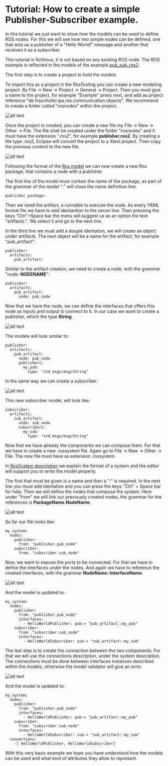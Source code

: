 # Tutorial: How to create a simple Publisher-Subscriber example.

In this tutorial we just want to show how the models can be used to define ROS nodes. 
For this we will see how two simple nodes can be defined, one that acts as a publisher of a "Hello World!" message and another that receives it as a subscriber.

This tutorial is fictitious, it is not based on any existing ROS node. The ROS example is reflected in the models of the example [pub_sub_ros2](https://github.com/ipa-nhg/ros-model-examples/tree/main/pub_sub_ros2).

The first step is to create a project to hold the models.

To import this as a project in the RosTooling you can create a new modeling project. By File -> New -> Project -> General -> Project. Then you must give a name to the project, for example "Example" press next, and add as project reference "de.fraunhofer.ipa.ros.communication.objects". We recommend to create a folder called "rosnodes" within the project.

![alt text](images/pubsub_tutorial1.gif)

Once the project is created, you can create a new file my File -> New -> Other -> File. The file shall be created under the folder "rosnodes" and it must have the extension ".ros2", for example  **publisher.ros2**. By creating a file type .ros2, Eclipse will convert the project to a Xtext project. Then copy the previous content to the new file.

![alt text](images/pubsub_tutorial2.gif)

Following the format of the [Ros model](RosModelDescription.md) we can now create a new Ros package, that contains a node with a publisher.

The first line of the model must contain the name of the package, as part of the grammar of the model ":" will close the name definition line:

```
publisher_package:

```

Then we need the artifact, a runnable to execute the node. As every YAML format file we have to add identantion to the secon line. Then pressing the keys "Ctrl"+Space bar the menu will suggest us as an option the text "artifacts:". We select it and go to the next line. 

In the third line we must add a douple identation, we will create an object under artifacts. The next object will be a name for the artifact, for example "pub_artifact":

```
publisher:
  artifacts:
    pub_artifact:
```

Similar to the artifact creation, we need to create a node, with the grammar "node: **NODENAME**":

```
publisher:
  artifacts:
    pub_artifact:
      node: pub_node
```
Now that we have the node, we can define the interfaces that offers this node as inputs and output to connect to it. In our case we want to create a publisher, which the type **String** . 

![alt text](images/pubsub_tutorial3.gif)


The models will look similar to:

```
publisher:
  artifacts:
    pub_artifact:
      node: pub_node
      publishers:
        my_pub:
          type: "std_msgs/msg/String"
```

In the same way we can create a subscriber:

![alt text](images/pubsub_tutorial4.gif)

This new subscriber model, will look like:

```
subscriber:
  artifacts:
    sub_artifact:
      node: sub_node
      subscribers:
        my_sub:
          type: "std_msgs/msg/String"
```

Now that we have already the components we can compose them. For that we have to create a new .rossystem file. Again go to File -> New -> Other -> File. The new file must have as extension .rossystem.

In [RosSystem description](RosSystemModelDescription.md) we explain the format of a system and the editor will support you to write the model properly.

The first that must be given is a name and then a ":" is required. In the next line you must add identation and you can press the keys "Ctrl" + Space bar for help. 
Then we will define the nodes that compose the system. Here under "from" we will link our previously created nodes, the grammar for the references is **PackageName.NodeName**.

![alt text](images/pubsub_tutorial5.gif)

So far our file looks like:
```
my_system:
  nodes:
    publisher:
      from: "publisher.pub_node"
    subscriber:
      from: "subscriber.sub_node"
```

Now, we want to expose the ports to be connected. For that we have to define the interfaces under the nodes. And again we have to reference the created interfaces, with the grammar **NodeName::InterfaceName**.

![alt text](images/pubsub_tutorial6.gif)

And the model is updated to:
```
my_system:
  nodes:
    publisher:
      from: "publisher.pub_node"
      interfaces:
        - HelloWorldPublisher: pub-> "pub_artifact::my_pub"
    subscriber:
      from: "subscriber.sub_node"
      interfaces:
        - HelloWorldSubscriber: sub-> "sub_artifact::my_sub"
```
The last step is to create the connection between the two components. For that we will use the connections description, under the system description. The connections must be done between interfaces instances described within the models, otherwise the model validator will give an error.

![alt text](images/pubsub_tutorial7.gif)

And the model is updated to:
```
my_system:
  nodes:
    publisher:
      from: "publisher.pub_node"
      interfaces:
        - HelloWorldPublisher: pub-> "pub_artifact::my_pub"
    subscriber:
      from: "subscriber.sub_node"
      interfaces:
        - HelloWorldSubscriber: sub-> "sub_artifact::my_sub"
  connections:
    -[ HelloWorldPublisher, HelloWorldSubscriber]
```

With this very basic example we hope you have understood how the models can be used and what kind of attributes they allow to represent.